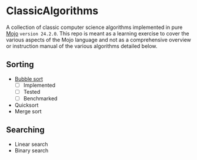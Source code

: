 # ClassicAlgorithms

A collection of classic computer science algorithms implemented in pure [Mojo](https://www.modular.com/max/mojo) `version 24.2.0`. This repo is meant as a learning exercise to cover the various aspects of the Mojo language and not as a comprehensive overview or instruction manual of the various algorithms detailed below.

## Sorting

- [Bubble sort](https://en.wikipedia.org/wiki/Bubble_sort)
  - [ ] Implemented
  - [ ] Tested
  - [ ] Benchmarked
- Quicksort
- Merge sort

## Searching

- Linear search
- Binary search

